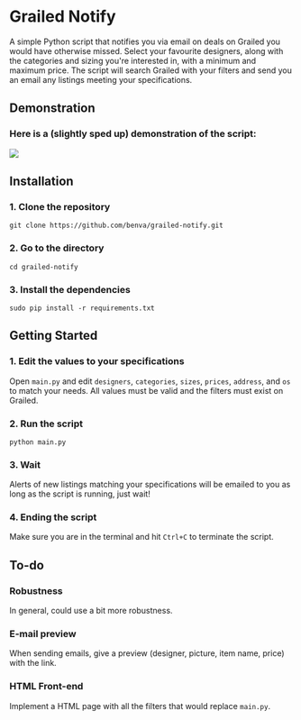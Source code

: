 # Grailed Notify

A simple Python script that notifies you via email on deals on Grailed you would have otherwise missed. Select your favourite designers, along with the categories and sizing you're interested in, with a minimum and maximum price. The script will search Grailed with your filters and send you an email any listings meeting your specifications.

## Demonstration

### Here is a (slightly sped up) demonstration of the script:

![](https://github.com/benva/grailed-notify/raw/master/demo.gif)

## Installation

### 1. Clone the repository

`git clone https://github.com/benva/grailed-notify.git`

### 2. Go to the directory

`cd grailed-notify`

### 3. Install the dependencies

`sudo pip install -r requirements.txt`

## Getting Started

### 1. Edit the values to your specifications

Open `main.py` and edit `designers`, `categories`, `sizes`, `prices`, `address`, and `os` to match your needs. All values must be valid and the filters must exist on Grailed.

### 2. Run the script

`python main.py`

### 3. Wait

Alerts of new listings matching your specifications will be emailed to you as long as the script is running, just wait!

### 4. Ending the script

Make sure you are in the terminal and hit `Ctrl+C` to terminate the script.

## To-do

### Robustness

In general, could use a bit more robustness.

### E-mail preview

When sending emails, give a preview (designer, picture, item name, price) with the link.

### HTML Front-end

Implement a HTML page with all the filters that would replace `main.py`.
